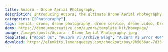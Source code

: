 ```yaml
---
title: Auzora - Drone Aerial Photography
description: Introducing Auzora, the ultimate Drone Aerial Photography Elementor Template Kit. Elevate your aerial photography business with our meticulously designed templates. Crafted for seamless integration with Elementor, this kit offers effortless customization and a user-friendly experience. Harness the power of Auzora's free templates to create a captivating online portfolio showcasing your drone photography expertise. Whether you capture landscapes or architectural marvels, Auzora's versatile templates ensure your brand soars. Embark on a journey of web design excellence with this exceptional Elementor Template Kit, tailored to amplify your online presence and elevate your drone aerial photography endeavors.
categories: ["Photography"]
tags: aerial, drone, drone photography, drone service, drone video, Drone Website, media, modern, photo, photography, service, technology, video service, videography
demo: https://demo.moxcreative.com/auzora/template-kit/homepage/
image: /images/posts/Auzora - Drone Aerial Photography.jpeg
templates: ["About Us", "Auzora V1 Archive Blog", "Auzora V1 Error 404", "Auzora V1 Footer", "Auzora V1 Header", "Auzora V1 Single Post", "Blog", "Contact", "Drone Equipments", "Gallery", "Global", "Homepage 2", "Homepage", "Service", "Team"]
download: https://elemkits.lemonsqueezy.com/checkout/buy/9b5056ac-7d33-4168-8fb8-cbe951a07e61
---
```

